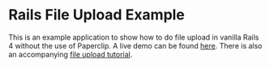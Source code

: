 Rails File Upload Example
=========================

This is an example application to show how to do file upload in vanilla Rails 4 without the use of Paperclip.  A live demo can be found [here](http://railsfileupload.herokuapp.com).  There is also an accompanying [file upload tutorial](http://ryan.endacott.me/upload-files-to-database-in-rails-4-without-paperclip/).
